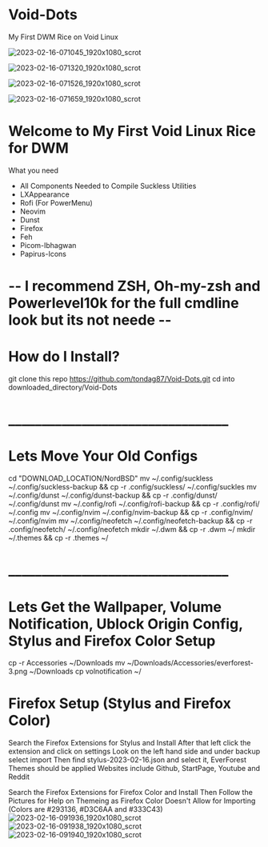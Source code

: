 # Void-Dots
My First DWM Rice on Void Linux

![2023-02-16-071045_1920x1080_scrot](https://user-images.githubusercontent.com/89696594/219378571-1ff855f0-b88e-4ad1-a087-edbce0e5e6d5.png)

![2023-02-16-071320_1920x1080_scrot](https://user-images.githubusercontent.com/89696594/219378717-d468c757-14e0-4a3a-ba43-8390d4f49510.png)

![2023-02-16-071526_1920x1080_scrot](https://user-images.githubusercontent.com/89696594/219378751-19db37fb-4222-4cd2-b5ca-786909106192.png)

![2023-02-16-071659_1920x1080_scrot](https://user-images.githubusercontent.com/89696594/219378900-154d795f-944c-4d37-ab5e-35a5f5d98ee5.png)

# Welcome to My First Void Linux Rice for DWM

What you need 
  * All Components Needed to Compile Suckless Utilities
  * LXAppearance
  * Rofi (For PowerMenu)
  * Neovim
  * Dunst
  * Firefox
  * Feh
  * Picom-Ibhagwan
  * Papirus-Icons
# -- I recommend ZSH, Oh-my-zsh and Powerlevel10k for the full cmdline look but its not neede --

# How do I Install?
git clone this repo https://github.com/tondag87/Void-Dots.git
cd into downloaded_directory/Void-Dots
# _________________________________
# Lets Move Your Old Configs
cd "DOWNLOAD_LOCATION/NordBSD"
mv ~/.config/suckless ~/.config/suckless-backup && cp -r .config/suckless/ ~/.config/suckles 
mv ~/.config/dunst ~/.config/dunst-backup && cp -r .config/dunst/ ~/.config/dunst
mv ~/.config/rofi ~/.config/rofi-backup && cp -r .config/rofi/ ~/.config
mv ~/.config/nvim ~/.config/nvim-backup && cp -r .config/nvim/ ~/.config/nvim
mv ~/.config/neofetch ~/.config/neofetch-backup && cp -r .config/neofetch/ ~/.config/neofetch
mkdir ~/.dwm && cp -r .dwm ~/
mkdir ~/.themes && cp -r .themes ~/
# _________________________________
# Lets Get the Wallpaper, Volume Notification, Ublock Origin Config, Stylus and Firefox Color Setup
cp -r Accessories ~/Downloads
mv ~/Downloads/Accessories/everforest-3.png ~/Downloads
cp volnotification ~/
# Firefox Setup (Stylus and Firefox Color)
 Search the Firefox Extensions for Stylus and Install
        After that left click the extension and click on settings 
        Look on the left hand side and under backup select import 
        Then find stylus-2023-02-16.json and select it, EverForest Themes should be applied
        Websites include Github, StartPage, Youtube and Reddit
        
				
 Search the Firefox Extensions for Firefox Color and Install
        Then Follow the Pictures for Help on Themeing as Firefox Color Doesn't Allow for Importing (Colors are #293136, #D3C6AA and #333C43)
![2023-02-16-091936_1920x1080_scrot](https://user-images.githubusercontent.com/89696594/219389991-349e23c5-b247-4c70-8882-825ccb03c07e.png)
![2023-02-16-091938_1920x1080_scrot](https://user-images.githubusercontent.com/89696594/219390093-5df6b899-9b0f-4ee6-a541-8869198d7dbd.png)
![2023-02-16-091940_1920x1080_scrot](https://user-images.githubusercontent.com/89696594/219390137-1efcdbf4-efef-47f6-a175-af1e58b9ff15.png)

        
        
  
